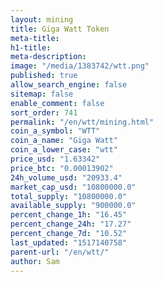 ```yaml
---
layout: mining
title: Giga Watt Token
meta-title: 
h1-title: 
meta-description: 
image: "/media/1383742/wtt.png"
published: true
allow_search_engine: false
sitemap: false
enable_comment: false
sort_order: 741
permalink: "/en/wtt/mining.html"
coin_a_symbol: "WTT"
coin_a_name: "Giga Watt"
coin_a_lower_case: "wtt"
price_usd: "1.63342"
price_btc: "0.00013902"
24h_volume_usd: "20933.4"
market_cap_usd: "10800000.0"
total_supply: "10800000.0"
available_supply: "900000.0"
percent_change_1h: "16.45"
percent_change_24h: "17.27"
percent_change_7d: "10.52"
last_updated: "1517140758"
parent-url: "/en/wtt/"
author: Sam
---
```


